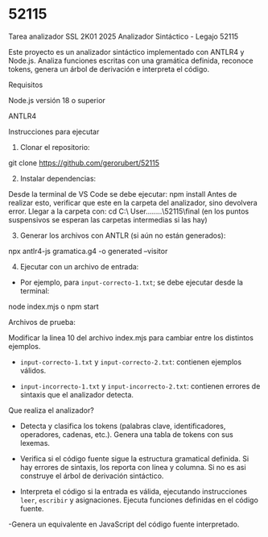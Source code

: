 # 52115
Tarea analizador SSL 2K01 2025
Analizador Sintáctico - Legajo 52115 

Este proyecto es un analizador sintáctico implementado con ANTLR4 y Node.js. Analiza funciones escritas con una gramática definida, reconoce tokens, genera un árbol de derivación e interpreta el código. 

 Requisitos 

Node.js versión 18 o superior 

ANTLR4 

 Instrucciones para ejecutar 

1. Clonar el repositorio: 

git clone https://github.com/gerorubert/52115 

 
2. Instalar dependencias: 

Desde la terminal de VS Code se debe ejecutar:  npm install 
Antes de realizar esto, verificar que este en la carpeta del analizador, sino devolvera error.
Llegar a la carpeta con: cd C:\ User\..\....\..\52115\final (en los puntos suspensivos se esperan las carpetas intermedias si las hay)


3. Generar los archivos con ANTLR (si aún no están generados): 

npx antlr4-js gramatica.g4 -o generated –visitor 

 
4. Ejecutar con un archivo de entrada: 

- Por ejemplo, para `input-correcto-1.txt`; se debe ejecutar desde la terminal: 

node index.mjs 
o
npm start  

 
Archivos de prueba: 

Modificar la linea 10 del archivo index.mjs para cambiar entre los distintos ejemplos. 


-  `input-correcto-1.txt` y `input-correcto-2.txt`: contienen ejemplos válidos. 

-  `input-incorrecto-1.txt` y `input-incorrecto-2.txt`: contienen errores de sintaxis que el analizador detecta. 


Que realiza el analizador? 


- Detecta y clasifica los tokens (palabras clave, identificadores, operadores, cadenas, etc.). Genera una tabla de tokens con sus lexemas. 

- Verifica si el código fuente sigue la estructura gramatical definida. Si hay errores de sintaxis, los reporta con línea y columna. Si no es asi construye el árbol de derivación sintáctico. 

- Interpreta el código si la entrada es válida, ejecutando instrucciones `leer`, `escribir` y asignaciones. Ejecuta funciones definidas en el código fuente. 

-Genera un equivalente en JavaScript del código fuente interpretado. 

